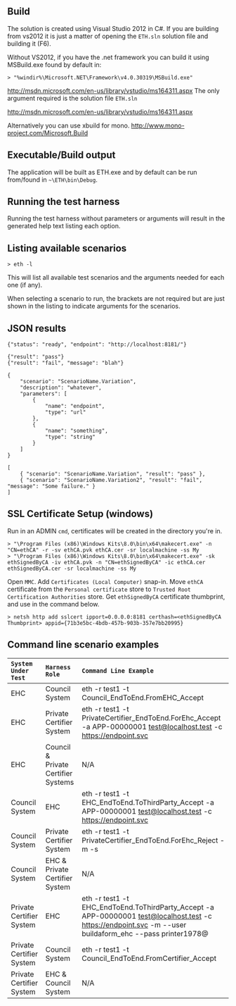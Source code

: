 ## Build

The solution is created using Visual Studio 2012 in C#. If you are building from vs2012 it is just a matter of opening the `ETH.sln` solution file and building it (F6).

Without VS2012, if you have the .net framework you can build it using MSBuild.exe found by default in:

    > "%windir%\Microsoft.NET\Framework\v4.0.30319\MSBuild.exe"

http://msdn.microsoft.com/en-us/library/vstudio/ms164311.aspx
The only argument required is the solution file `ETH.sln`

http://msdn.microsoft.com/en-us/library/vstudio/ms164311.aspx

Alternatively you can use xbuild for mono.
http://www.mono-project.com/Microsoft.Build

## Executable/Build output

The application will be built as ETH.exe and by default can be run from/found in `~\ETH\bin\Debug`.

## Running the test harness

Running the test harness without parameters or arguments will result in the generated help text listing each option.

## Listing available scenarios

    > eth -l

This will list all available test scenarios and the arguments needed for each one (if any).

When selecting a scenario to run, the brackets are not required but are just shown in the listing to indicate arguments for the scenarios.

    
## JSON results


    {"status": "ready", "endpoint": "http://localhost:8181/"}

    {"result": "pass"}
    {"result": "fail", "message": "blah"}

    {
        "scenario": "ScenarioName.Variation",
        "description": "whatever",
        "parameters": [
            {
                "name": "endpoint",
                "type": "url"
            },
            {
                "name": "something",
                "type": "string"
            }
        ]
    }

    [
        { "scenario": "ScenarioName.Variation", "result": "pass" },
        { "scenario": "ScenarioName.Variation2", "result": "fail", "message": "Some failure." }
    ]


## SSL Certificate Setup (windows)

Run in an ADMIN `cmd`, certificates will be created in the directory you're in.

    > "\Program Files (x86)\Windows Kits\8.0\bin\x64\makecert.exe" -n "CN=ethCA" -r -sv ethCA.pvk ethCA.cer -sr localmachine -ss My
    > "\Program Files (x86)\Windows Kits\8.0\bin\x64\makecert.exe" -sk ethSignedByCA -iv ethCA.pvk -n "CN=ethSignedByCA" -ic ethCA.cer ethSignedByCA.cer -sr localmachine -ss My

Open `MMC`. Add `Certificates (Local Computer)` snap-in.
Move `ethCA` certificate from the `Personal certificate` store to `Trusted Root Certification Authorities` store.
Get `ethSignedByCA` certificate thumbprint, and use in the command below.

    > netsh http add sslcert ipport=0.0.0.0:8181 certhash=<ethSignedByCA Thumbprint> appid={71b3e5bc-4bdb-457b-903b-357e7bb20995}

## Command line scenario examples


| `System Under Test`          |`Harness Role            `           |`Command Line Example`
|:-----------------------------|:------------------------------------|:-------------------------------------------------|
| EHC                          |Council System                       |eth -r test1 -t Council_EndToEnd.FromEHC_Accept  |
| EHC                          |Private Certifier System             |eth -r test1 -t PrivateCertifier_EndToEnd.ForEhc_Accept -a APP-00000001 test@localhost.test -c https://endpoint.svc
| EHC                          |Council & Private Certifier Systems  |N/A
| Council System               |EHC                                  |eth -r test1 -t EHC_EndToEnd.ToThirdParty_Accept -a APP-00000001 test@localhost.test -c https://endpoint.svc
| Council System               |Private Certifier System             |eth -r test1 -t PrivateCertifier_EndToEnd.ForEhc_Reject -m -s
| Council System               |EHC & Private Certifier System       |N/A
| Private Certifier System     |EHC                                  |eth -r test1 -t EHC_EndToEnd.ToThirdParty_Accept -a APP-00000001 test@localhost.test -c https://endpoint.svc -m --user buildaform_ehc --pass printer1978@
| Private Certifier System     |Council System                       |eth -r test1 -t Council_EndToEnd.FromCertifier_Accept
| Private Certifier System     |EHC & Council System                 |N/A
